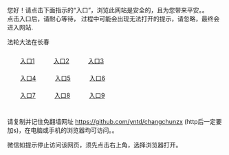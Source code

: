 您好！请点击下面指示的“入口”，浏览此网站是安全的，且为您带来平安。。 <br/>
点击入口后，请耐心等待， 过程中可能会出现无法打开的提示，请忽略，最终会进入网站. </br>

法轮大法在长春<br/>
<div style="padding:10px"><a style="margin:20px" target="_blank" href="https://dac9w2efwfosr.cloudfront.net/2Qpsp?ccbnjijr" id="ccLink1" rel="nofollow">入口1</a> <a target="_blank" style="margin:20px" href="https://do9x3cqujxkcj.cloudfront.net/2Qpsp?lhmfjdqv" id="ccLink2" rel="nofollow">入口2</a> <a style="margin:20px" target="_blank" href="https://d2knna89brnnir.cloudfront.net/2Qpsp?gqnvc" id="ccLink3" rel="nofollow">入口3</a></div>

<div style="padding:10px" ><a style="margin:20px" target="_blank" href="https://dac9w2efwfosr.cloudfront.net/2Qpsp?ccbnjijr" id="ccLink4" rel="nofollow">入口4</a> <a style="margin:20px" href="https://do9x3cqujxkcj.cloudfront.net/2Qpsp?lhmfjdqv" target="_blank" id="ccLink5" rel="nofollow">入口5</a> <a style="margin:20px" href="https://d2knna89brnnir.cloudfront.net/2Qpsp?gqnvc" target="_blank" id="ccLink6" rel="nofollow">入口6</a></div>

<div style="padding:10px"><a style="margin:20px" target="_blank" href="https://dac9w2efwfosr.cloudfront.net/2Qpsp?ccbnjijr" id="ccLink7" rel="nofollow">入口7</a> <a style="margin:20px" href="https://do9x3cqujxkcj.cloudfront.net/2Qpsp?lhmfjdqv" target="_blank" id="ccLink8" rel="nofollow">入口8</a> <a style="margin:20px" target="_blank" href="https://d2knna89brnnir.cloudfront.net/2Qpsp?gqnvc" id="ccLink9" rel="nofollow">入口9</a></div>

<br/>



请复制并记住免翻墙网址 https://github.com/yntd/changchunzx (http后一定要加s)，在电脑或手机的浏览器均可访问。。<br/>

微信如提示停止访问该网页，须先点击右上角，选择浏览器打开。
